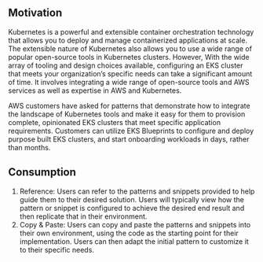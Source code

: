 ## Motivation

Kubernetes is a powerful and extensible container orchestration technology that allows you to deploy
and manage containerized applications at scale. The extensible nature of Kubernetes also allows you
to use a wide range of popular open-source tools in Kubernetes clusters. However, With the wide array
of tooling and design choices available, configuring an EKS cluster that meets your organization’s
specific needs can take a significant amount of time. It involves integrating a wide range of
open-source tools and AWS services as well as expertise in AWS and Kubernetes.

AWS customers have asked for patterns that demonstrate how to integrate the landscape of Kubernetes
tools and make it easy for them to provision complete, opinionated EKS clusters that meet specific
application requirements. Customers can utilize EKS Blueprints to configure and deploy purpose built
EKS clusters, and start onboarding workloads in days, rather than months.

## Consumption


1. Reference: Users can refer to the patterns and snippets provided to help guide them to their desired
solution. Users will typically view how the pattern or snippet is configured to achieve the desired
end result and then replicate that in their environment.
2. Copy & Paste: Users can copy and paste the patterns and snippets into their own environment, using
the code as the starting point for their implementation. Users can then adapt the initial pattern
to customize it to their specific needs.



